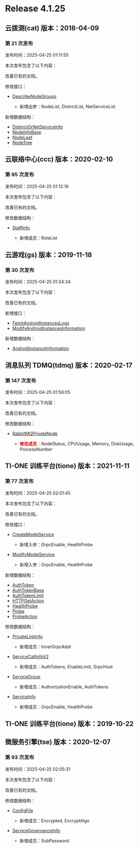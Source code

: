 # Release 4.1.25

## 云拨测(cat) 版本：2018-04-09

### 第 21 次发布

发布时间：2025-04-25 01:11:55

本次发布包含了以下内容：

改善已有的文档。

修改接口：

* [DescribeNodeGroups](https://cloud.tencent.com/document/api/280/118225)

	* 新增出参：NodeList, DistrictList, NetServiceList


新增数据结构：

* [DistinctOrNetServiceInfo](https://cloud.tencent.com/document/api/280/40931#DistinctOrNetServiceInfo)
* [NodeInfoBase](https://cloud.tencent.com/document/api/280/40931#NodeInfoBase)
* [NodeLeaf](https://cloud.tencent.com/document/api/280/40931#NodeLeaf)
* [NodeTree](https://cloud.tencent.com/document/api/280/40931#NodeTree)



## 云联络中心(ccc) 版本：2020-02-10

### 第 95 次发布

发布时间：2025-04-25 01:12:19

本次发布包含了以下内容：

改善已有的文档。

修改数据结构：

* [StaffInfo](https://cloud.tencent.com/document/api/679/47715#StaffInfo)

	* 新增成员：RoleList




## 云游戏(gs) 版本：2019-11-18

### 第 30 次发布

发布时间：2025-04-25 01:34:34

本次发布包含了以下内容：

改善已有的文档。

新增接口：

* [FetchAndroidInstancesLogs](https://cloud.tencent.com/document/api/1162/118262)
* [ModifyAndroidInstancesInformation](https://cloud.tencent.com/document/api/1162/118263)

新增数据结构：

* [AndroidInstanceInformation](https://cloud.tencent.com/document/api/1162/40743#AndroidInstanceInformation)



## 消息队列 TDMQ(tdmq) 版本：2020-02-17

### 第 147 次发布

发布时间：2025-04-25 01:59:05

本次发布包含了以下内容：

改善已有的文档。

修改数据结构：

* [RabbitMQPrivateNode](https://cloud.tencent.com/document/api/1179/46089#RabbitMQPrivateNode)

	* <font color="#dd0000">**修改成员**：</font>NodeStatus, CPUUsage, Memory, DiskUsage, ProcessNumber




## TI-ONE 训练平台(tione) 版本：2021-11-11

### 第 77 次发布

发布时间：2025-04-25 02:01:45

本次发布包含了以下内容：

改善已有的文档。

修改接口：

* [CreateModelService](https://cloud.tencent.com/document/api/851/82291)

	* 新增入参：GrpcEnable, HealthProbe

* [ModifyModelService](https://cloud.tencent.com/document/api/851/83228)

	* 新增入参：GrpcEnable, HealthProbe


新增数据结构：

* [AuthToken](https://cloud.tencent.com/document/api/851/75051#AuthToken)
* [AuthTokenBase](https://cloud.tencent.com/document/api/851/75051#AuthTokenBase)
* [AuthTokenLimit](https://cloud.tencent.com/document/api/851/75051#AuthTokenLimit)
* [HTTPGetAction](https://cloud.tencent.com/document/api/851/75051#HTTPGetAction)
* [HealthProbe](https://cloud.tencent.com/document/api/851/75051#HealthProbe)
* [Probe](https://cloud.tencent.com/document/api/851/75051#Probe)
* [ProbeAction](https://cloud.tencent.com/document/api/851/75051#ProbeAction)

修改数据结构：

* [PrivateLinkInfo](https://cloud.tencent.com/document/api/851/75051#PrivateLinkInfo)

	* 新增成员：InnerGrpcAddr

* [ServiceCallInfoV2](https://cloud.tencent.com/document/api/851/75051#ServiceCallInfoV2)

	* 新增成员：AuthTokens, EnableLimit, GrpcHost

* [ServiceGroup](https://cloud.tencent.com/document/api/851/75051#ServiceGroup)

	* 新增成员：AuthorizationEnable, AuthTokens

* [ServiceInfo](https://cloud.tencent.com/document/api/851/75051#ServiceInfo)

	* 新增成员：GrpcEnable, HealthProbe




## TI-ONE 训练平台(tione) 版本：2019-10-22



## 微服务引擎(tse) 版本：2020-12-07

### 第 93 次发布

发布时间：2025-04-25 02:05:31

本次发布包含了以下内容：

改善已有的文档。

修改数据结构：

* [ConfigFile](https://cloud.tencent.com/document/api/1364/54942#ConfigFile)

	* 新增成员：Encrypted, EncryptAlgo

* [ServiceGovernanceInfo](https://cloud.tencent.com/document/api/1364/54942#ServiceGovernanceInfo)

	* 新增成员：SubPassword




